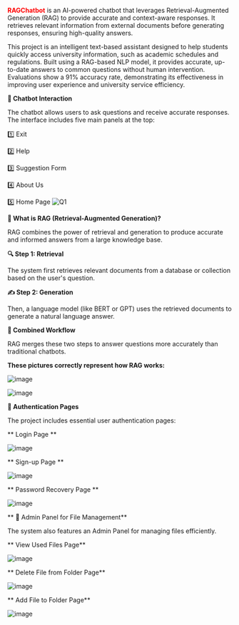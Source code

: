 
<span style="color:red">__RAGChatbot__</span> is an AI-powered chatbot that leverages Retrieval-Augmented Generation (RAG) to provide accurate and context-aware responses. It retrieves relevant information from external documents before generating responses, ensuring high-quality answers.

This project is an intelligent text-based assistant designed to help students quickly access university information, such as academic schedules and regulations. Built using a RAG-based NLP model, it provides accurate, up-to-date answers to common questions without human intervention. Evaluations show a 91% accuracy rate, demonstrating its effectiveness in improving user experience and university service efficiency.

__💬 Chatbot Interaction__ 

The chatbot allows users to ask questions and receive accurate responses. The interface includes five main panels at the top:

1️⃣ Exit 

2️⃣ Help 

3️⃣ Suggestion Form 

4️⃣ About Us 

5️⃣ Home Page 
![Q1](https://github.com/user-attachments/assets/3cda8ced-51de-4169-aff1-e4fdfff9520d)


__🧠 What is RAG (Retrieval-Augmented Generation)?__


RAG combines the power of retrieval and generation to produce accurate and informed answers from a large knowledge base.


__🔍 Step 1: Retrieval__


The system first retrieves relevant documents from a database or collection based on the user's question.


__✍️ Step 2: Generation__


Then, a language model (like BERT or GPT) uses the retrieved documents to generate a natural language answer.


__🔄 Combined Workflow__ 


RAG merges these two steps to answer questions more accurately than traditional chatbots.

__These pictures correctly represent how RAG works:__

![image](https://github.com/user-attachments/assets/e5e4fd29-5f61-4262-87d5-1e8bef03e55a)

![image](https://github.com/user-attachments/assets/9891af42-b97c-4a20-8846-d62acc943248)

__🔐 Authentication Pages__

The project includes essential user authentication pages:

** Login Page ** 

![image](https://github.com/user-attachments/assets/7dc5dc31-4dc5-4256-a841-982cb968ac11)


** Sign-up Page ** 

![image](https://github.com/user-attachments/assets/54859d23-dddb-44cc-895a-9a0c543a8ce5)


** Password Recovery Page ** 

![image](https://github.com/user-attachments/assets/aeba554e-576d-4e93-a492-33e96b164af0)

** 📂 Admin Panel for File Management** 


The system also features an Admin Panel for managing files efficiently.

** View Used Files Page** 

![image](https://github.com/user-attachments/assets/5cebb0ff-c2e7-4c0c-8715-c439320128c5)


** Delete File from Folder Page** 

![image](https://github.com/user-attachments/assets/fd8d8851-0934-4205-95a1-03cb0309b82e)

** Add File to Folder Page** 

![image](https://github.com/user-attachments/assets/d1a75332-155e-41ed-9262-8501f6cabc1f)


